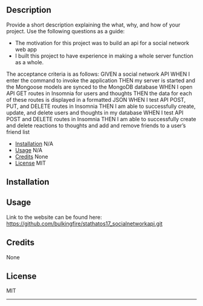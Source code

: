 # <Challenge-18>

## Description

Provide a short description explaining the what, why, and how of your project. Use the following questions as a guide:

- The motivation for this project was to build an api for a social network web app 
- I built this project to have experience in making a whole server function as a whole.  

The acceptance criteria is as follows:
GIVEN a social network API
WHEN I enter the command to invoke the application
THEN my server is started and the Mongoose models are synced to the MongoDB database
WHEN I open API GET routes in Insomnia for users and thoughts
THEN the data for each of these routes is displayed in a formatted JSON
WHEN I test API POST, PUT, and DELETE routes in Insomnia
THEN I am able to successfully create, update, and delete users and thoughts in my database
WHEN I test API POST and DELETE routes in Insomnia
THEN I am able to successfully create and delete reactions to thoughts and add and remove friends to a user’s friend list



- [Installation](#installation) N/A
- [Usage](#usage) N/A
- [Credits](#credits) None
- [License](#license) MIT

## Installation



## Usage

Link to the website can be found here: https://github.com/bulkingfire/stathatos17_socialnetworkapi.git


## Credits

None

## License

MIT

---

